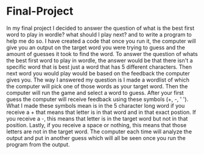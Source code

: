 # Final-Project
In my final project I decided to answer the question of what is the best first word to play in wordle? what should I play next? and to write a program to help me do so. I have created a code that once you run it, the computer will give you an output on the target word you were trying to guess and the amount of guesses it took to find the word. To answer the question of whats the best first word to play in wordle, the answer would be that there isn't a specific word that is best just a word that has 5 different characters. Then next word you would play would be based on the feedback the computer gives you. The way I answered my question is I made a wordlist of which the computer will pick one of those words as your target word. Then the computer will run the game and select a word to guess. After your first guess the computer will receive feedback using these symbols (+, -, ' '). What I made these symbols mean is in the 5 character long word if you receive a + that means that letter is in that word and in that exact postion. If you receive a -, this means that letter is in the target word but not in that position. Lastly, if you receive a space or nothing, this means that those letters are not in the target word. The computer each time will analyze the output and put in another guess which will all be seen once you run the program from the output.
